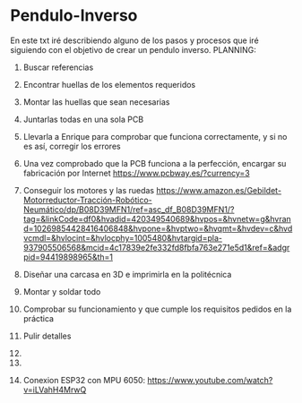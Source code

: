 # Pendulo-Inverso
En este txt iré describiendo alguno de los pasos y procesos que iré siguiendo con el objetivo de crear un pendulo inverso.
PLANNING:
1. Buscar referencias
2. Encontrar huellas de los elementos requeridos
3. Montar las huellas que sean necesarias
4. Juntarlas todas en una sola PCB
5. Llevarla a Enrique para comprobar que funciona correctamente, y si no es así, corregir los errores
6. Una vez comprobado que la PCB funciona a la perfección, encargar su fabricación por Internet
https://www.pcbway.es/?currency=3
7. Conseguir los motores y las ruedas
https://www.amazon.es/Gebildet-Motorreductor-Tracción-Robótico-Neumático/dp/B08D39MFN1/ref=asc_df_B08D39MFN1/?tag=&linkCode=df0&hvadid=420349540689&hvpos=&hvnetw=g&hvrand=10269854428416406848&hvpone=&hvptwo=&hvqmt=&hvdev=c&hvdvcmdl=&hvlocint=&hvlocphy=1005480&hvtargid=pla-937905506568&mcid=4c17839e2fe332fd8fbfa763e271e5d1&ref=&adgrpid=94419898965&th=1
8. Diseñar una carcasa en 3D e imprimirla en la politécnica
9. Montar y soldar todo
10. Comprobar su funcionamiento y que cumple los requisitos pedidos en la práctica
11. Pulir detalles


1.
2.
3. Conexion ESP32 con MPU 6050: https://www.youtube.com/watch?v=iLVahH4MrwQ
